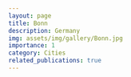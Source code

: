 ```yaml
---
layout: page
title: Bonn
description: Germany
img: assets/img/gallery/Bonn.jpg
importance: 1
category: Cities
related_publications: true
---
```


